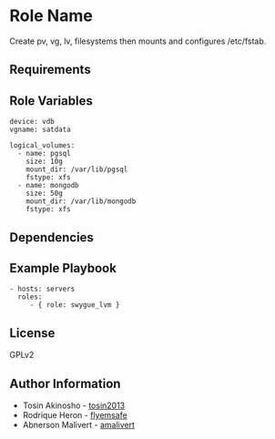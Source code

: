 Role Name
=========

Create pv, vg, lv, filesystems then mounts and configures /etc/fstab.

Requirements
------------



Role Variables
--------------
```
device: vdb
vgname: satdata

logical_volumes:
  - name: pgsql
    size: 10g
    mount_dir: /var/lib/pgsql
    fstype: xfs
  - name: mongodb
    size: 50g
    mount_dir: /var/lib/mongodb
    fstype: xfs
```

Dependencies
------------


Example Playbook
----------------

    - hosts: servers
      roles:
         - { role: swygue_lvm }

License
-------

GPLv2

Author Information
------------------

* Tosin Akinosho - [tosin2013](https://github.com/tosin2013)
* Rodrique Heron - [flyemsafe](https://github.com/flyemsafe)
* Abnerson Malivert - [amalivert](https://github.com/amalivert)